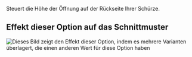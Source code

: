 Steuert die Höhe der Öffnung auf der Rückseite Ihrer Schürze.

## Effekt dieser Option auf das Schnittmuster

![Dieses Bild zeigt den Effekt dieser Option, indem es mehrere Varianten überlagert, die einen anderen Wert für diese Option haben](albert_backopening_sample.svg "Effekt dieser Option auf das Schnittmuster")
